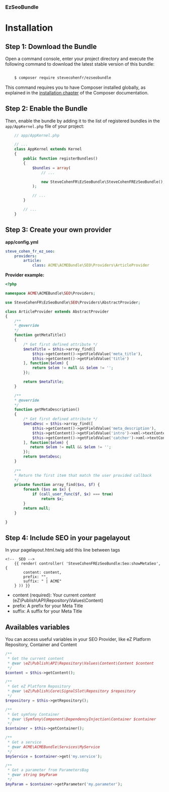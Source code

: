 ### EzSeoBundle

Installation
============

Step 1: Download the Bundle
---------------------------

Open a command console, enter your project directory and execute the
following command to download the latest stable version of this bundle:

```bash

    $ composer require stevecohenfr/ezseobundle
```

This command requires you to have Composer installed globally, as explained
in the [installation chapter](https://getcomposer.org/doc/00-intro.md) of the Composer documentation.

Step 2: Enable the Bundle
-------------------------

Then, enable the bundle by adding it to the list of registered bundles
in the ``app/AppKernel.php`` file of your project:

```php
    // app/AppKernel.php

    // ...
    class AppKernel extends Kernel
    {
        public function registerBundles()
        {
            $bundles = array(
                // ...

                new SteveCohenFR\EzSeoBundle\SteveCohenFREzSeoBundle(),
            );

            // ...
        }

        // ...
    }
```

Step 3: Create your own provider
--------------------------------

**app/config.yml**
```yml
steve_cohen_fr_ez_seo:
    providers:
        article:
            class: ACME\ACMEBundle\SEO\Providers\ArticleProvider
```

**Provider example:**

```php
<?php

namespace ACME\ACMEBundle\SEO\Providers;

use SteveCohenFR\EzSeoBundle\SEO\Providers\AbstractProvider;

class ArticleProvider extends AbstractProvider
{
    /**
    * @override
    */
    function getMetaTitle()
    {
        /* Get first defined attribute */
        $metaTitle = $this->array_find([
            $this->getContent()->getFieldValue('meta_title'),
            $this->getContent()->getFieldValue('title')
        ], function($elem) {
            return $elem != null && $elem != '';
        });

        return $metaTitle;
    }

    /**
    * @override
    */
    function getMetaDescription()
    {
        /* Get first defined attribute */
        $metaDesc = $this->array_find([
            $this->getContent()->getFieldValue('meta_description'),
            $this->getContent()->getFieldValue('intro')->xml->textContent,
            $this->getContent()->getFieldValue('catcher')->xml->textContent
        ], function($elem) {
           return $elem != null && $elem != '';
        });
        return $metaDesc;
    }
    
    /**
    * Return the first item that match the user provided callback
    */
    private function array_find($xs, $f) {
        foreach ($xs as $x) {
            if (call_user_func($f, $x) === true)
                return $x;
        }
        return null;
    }

}

```

Step 4: Include SEO in your pagelayout
--------------------------------------

In your pagelayout.html.twig add this line between <head> tags

```twig
<!--  SEO -->
    {{ render( controller( 'SteveCohenFREzSeoBundle:Seo:showMetaSeo', {
        content: content,
        prefix: "",
        suffix: " | ACME"
    } )) }}
```

* content (required): Your current *content* (eZ\Publish\API\Repository\Values\Content)
* prefix: A prefix for your Meta Title
* suffix: A suffix for your Meta Title

Availables variables
--------------------------------

You can access useful variables in your SEO Provider, like eZ Platform Repository, Container and Content

```php
/**
 * Get the current content
 * @var \eZ\Publish\API\Repository\Values\Content\Content $content
 */
$content = $this->getContent();

/**
 * Get eZ Platform Repository
 * @var \eZ\Publish\Core\SignalSlot\Repository $repository
 */
$repository = $this->getRepository();

/**
 * Get symfony Container
 * @var \Symfony\Component\DependencyInjection\Container $container
 */
$container = $this->getContainer();

/**
 * Get a service
 * @var ACME\ACMEBundle\Services\MyService
 */
$myService = $container->get('my.service');

/**
 * Get a parameter from ParametersBag
 * @var string $myParam
 */
$myParam = $container->getParameter('my.parameter');
```